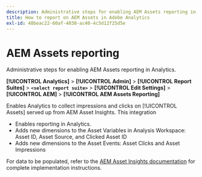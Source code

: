 ```yaml
---
description: Administrative steps for enabling AEM Assets reporting in Analytics.
title: How to report on AEM Assets in Adobe Analytics
exl-id: 48beac22-60af-4030-ac40-4c5d12f25d5e
---
```

# AEM Assets reporting

Administrative steps for enabling AEM Assets reporting in Analytics.

**[!UICONTROL Analytics]** > **[!UICONTROL Admin]** > **[!UICONTROL Report Suites]** > **`<select report suite>`** > **[!UICONTROL Edit Settings]** > **[!UICONTROL AEM]** > **[!UICONTROL AEM Assets Reporting]**

Enables Analytics to collect impressions and clicks on [!UICONTROL Assets] served up from AEM Asset Insights. This integration

* Enables reporting in Analytics.
* Adds new dimensions to the Asset Variables in Analysis Workspace: Asset ID, Asset Source, and Clicked Asset ID 
* Adds new dimensions to the Asset Events: Asset Clicks and Asset Impressions

For data to be populated, refer to the [AEM Asset Insights documentation](https://experienceleague.adobe.com/docs/experience-manager-cloud-service/assets/manage/assets-insights.html?lang=en) for complete implementation instructions.
